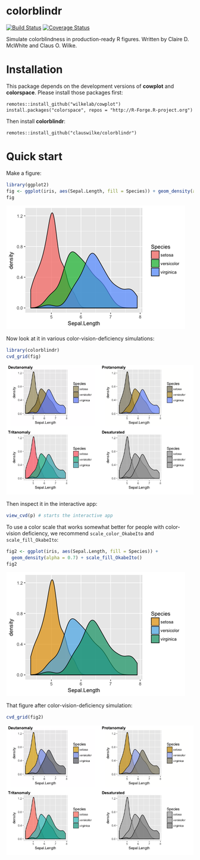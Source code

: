 
<!-- README.md is generated from README.Rmd. Please edit that file -->
colorblindr
===========

[![Build Status](https://travis-ci.org/clauswilke/colorblindr.svg?branch=master)](https://travis-ci.org/clauswilke/colorblindr) [![Coverage Status](https://img.shields.io/codecov/c/github/clauswilke/colorblindr/master.svg)](https://codecov.io/github/clauswilke/colorblindr?branch=master)

Simulate colorblindness in production-ready R figures. Written by Claire D. McWhite and Claus O. Wilke.

Installation
============

This package depends on the development versions of **cowplot** and **colorspace**. Please install those packages first:

    remotes::install_github("wilkelab/cowplot")
    install.packages("colorspace", repos = "http://R-Forge.R-project.org")

Then install **colorblindr**:

    remotes::install_github("clauswilke/colorblindr")

Quick start
===========

Make a figure:

``` r
library(ggplot2)
fig <- ggplot(iris, aes(Sepal.Length, fill = Species)) + geom_density(alpha = 0.7)
fig
```

![](man/figures/README-iris-figure-1.png)

Now look at it in various color-vision-deficiency simulations:

``` r
library(colorblindr)
cvd_grid(fig)
```

![](man/figures/README-iris-cvd-grid-1.png)

Then inspect it in the interactive app:

``` r
view_cvd(p) # starts the interactive app
```

To use a color scale that works somewhat better for people with color-vision deficiency, we recommend `scale_color_OkabeIto` and `scale_fill_OkabeIto`:

``` r
fig2 <- ggplot(iris, aes(Sepal.Length, fill = Species)) + 
  geom_density(alpha = 0.7) + scale_fill_OkabeIto()
fig2
```

![](man/figures/README-iris-OkabeIto-1.png)

That figure after color-vision-deficiency simulation:

``` r
cvd_grid(fig2)
```

![](man/figures/README-iris-OkabeIto-cvd-1.png)
